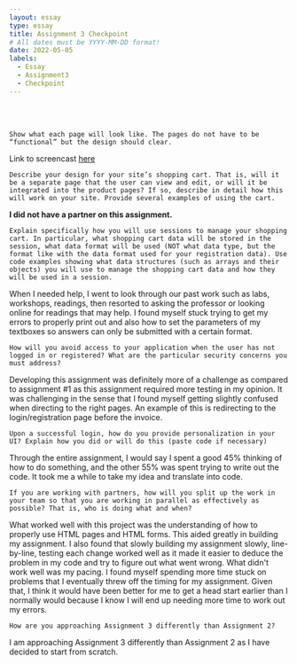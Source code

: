 ```yaml
---
layout: essay
type: essay
title: Assignment 3 Checkpoint
# All dates must be YYYY-MM-DD format!
date: 2022-05-05
labels:
  - Essay
  - Assignment3
  - Checkpoint
---
```


<br>
<br>


```
Show what each page will look like. The pages do not have to be “functional” but the design should clear. 
```
Link to screencast <a href="">here</a>
<br>

```
Describe your design for your site’s shopping cart. That is, will it be a separate page that the user can view and edit, or will it be integrated into the product pages? If so, describe in detail how this will work on your site. Provide several examples of using the cart.
```
<strong> I did not have a partner on this assignment. </strong>
<br>

```
Explain specifically how you will use sessions to manage your shopping cart. In particular, what shopping cart data will be stored in the session, what data format will be used (NOT what data type, but the format like with the data format used for your registration data). Use code examples showing what data structures (such as arrays and their objects) you will use to manage the shopping cart data and how they will be used in a session.
```
When I needed help, I went to look through our past work such as labs, workshops, readings, then resorted to asking the professor or looking online for readings that may help. I found myself stuck trying to get my errors to properly print out and also how to set the parameters of my textboxes so answers can only be submitted with a certain format. 
<br>

```
How will you avoid access to your application when the user has not logged in or registered? What are the particular security concerns you must address?
```
Developing this assignment was definitely more of a challenge as compared to assignment #1 as this assignment required more testing in my opinion. It was challenging in the sense that I found myself getting slightly confused when directing to the right pages. An example of this is redirecting to the login/registration page before the invoice. 
<br>

```
Upon a successful login, how do you provide personalization in your UI? Explain how you did or will do this (paste code if necessary)
```
Through the entire assignment, I would say I spent a good 45% thinking of how to do something, and the other 55% was spent trying to write out the code. It took me a while to take my idea and translate into code. 
<br>

```
If you are working with partners, how will you split up the work in your team so that you are working in parallel as effectively as possible? That is, who is doing what and when?
```
What worked well with this project was the understanding of how to properly use HTML pages and HTML forms. This aided greatly in building my assignment. I also found that slowly building my assignment slowly, line-by-line, testing each change worked well as it made it easier to deduce the problem in my code and try to figure out what went wrong. What didn't work well was my pacing. I found myself spending more time stuck on problems that I eventually threw off the timing for my assignment. Given that, I think it would have been better for me to get a head start earlier than I normally would because I know I will end up needing more time to work out my errors. 
<br>

```
How are you approaching Assignment 3 differently than Assignment 2?
```
I am approaching Assignment 3 differently than Assignment 2 as I have decided to start from scratch. 

<br>
<br>


